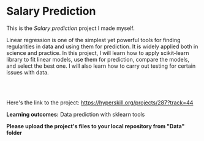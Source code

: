 # Salary Prediction

This is the *Salary prediction* project I made myself.


<p>Linear regression is one of the simplest yet powerful tools for finding regularities in data and using them for prediction. It is widely applied both in science and practice. In this project, I will learn how to apply scikit-learn library to fit linear models, use them for prediction, compare the models, and select the best one. I will also learn how to carry out testing for certain issues with data.</p><br/><br/>

Here's the link to the project: https://hyperskill.org/projects/287?track=44

<p><b>Learning outcomes:</b> Data prediction with sklearn tools </p>

<p><b>Please upload the project's files to your local repository from "Data" folder</b></p>
